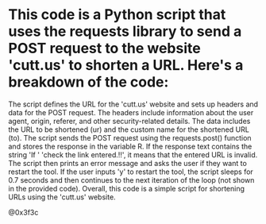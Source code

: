 <h1> This code is a Python script that uses the requests library to send a POST request to the website 'cutt.us' to shorten a URL. Here's a breakdown of the code: </h1>

The script defines the URL for the 'cutt.us' website and sets up headers and data for the POST request.
The headers include information about the user agent, origin, referer, and other security-related details.
The data includes the URL to be shortened (ur) and the custom name for the shortened URL (to).
The script sends the POST request using the requests.post() function and stores the response in the variable R.
If the response text contains the string 'If ' 'check the link entered.!!', it means that the entered URL is invalid. The script then prints an error message and asks the user if they want to restart the tool.
If the user inputs 'y' to restart the tool, the script sleeps for 0.7 seconds and then continues to the next iteration of the loop (not shown in the provided code).
Overall, this code is a simple script for shortening URLs using the 'cutt.us' website.






<h> @0x3f3c </h>

